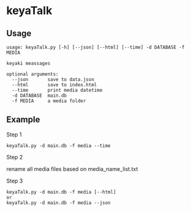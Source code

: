 # keyaTalk

## Usage

```shell
usage: keyaTalk.py [-h] [--json] [--html] [--time] -d DATABASE -f MEDIA

keyaki meassages

optional arguments:
  --json       save to data.json
  --html       save to index.html
  --time       print media datetime
  -d DATABASE  main.db
  -f MEDIA     a media folder
```

## Example

Step 1
```shell
keyaTalk.py -d main.db -f media --time
```

Step 2

rename all media files based on media_name_list.txt

Step 3
```shell
keyaTalk.py -d main.db -f media [--html]
or
keyaTalk.py -d main.db -f media --json
```